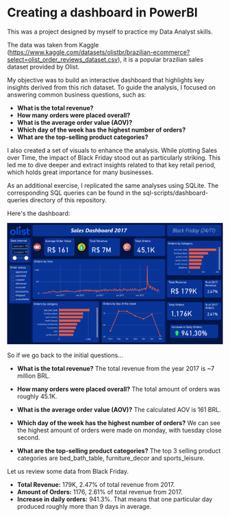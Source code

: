 # Creating a dashboard in PowerBI

This was a project designed by myself to practice my Data Analyst skills.

The data was taken from Kaggle (https://www.kaggle.com/datasets/olistbr/brazilian-ecommerce?select=olist_order_reviews_dataset.csv), it is a popular brazilian sales dataset provided by Olist.

My objective was to build an interactive dashboard that highlights key insights derived from this rich dataset. To guide the analysis, I focused on answering common business questions, such as:


- **What is the total revenue?**
- **How many orders were placed overall?**
- **What is the average order value (AOV)?**
- **Which day of the week has the highest number of orders?**
- **What are the top-selling product categories?**

I also created a set of visuals to enhance the analysis.
While plotting Sales over Time, the impact of Black Friday stood out as particularly striking. This led me to dive deeper and extract insights related to that key retail period, which holds great importance for many businesses.

As an additional exercise, I replicated the same analyses using SQLite.
The corresponding SQL queries can be found in the sql-scripts/dashboard-queries directory of this repository.

Here's the dashboard:

![dashboard/olist.png](dashboard/olist.png)

So if we go back to the initial questions...

- **What is the total revenue?** The total revenue from the year 2017 is ~7 million BRL.

- **How many orders were placed overall?** The total amount of orders was roughly 45.1K.

- **What is the average order value (AOV)?** The calculated AOV is 161 BRL.

- **Which day of the week has the highest number of orders?** We can see the highest amount of orders were made on monday, with tuesday close second.

- **What are the top-selling product categories?** The top 3 selling product categories are bed_bath_table, furniture_decor and sports_leisure.

Let us review some data from Black Friday.

- **Total Revenue:** 179K, 2.47% of total revenue from 2017.
- **Amount of Orders:** 1176, 2.61% of total revenue from 2017.
- **Increase in daily orders:** 941.3%. That means that one particular day produced roughly more than 9 days in average.